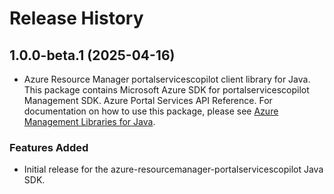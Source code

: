 # Release History

## 1.0.0-beta.1 (2025-04-16)

- Azure Resource Manager portalservicescopilot client library for Java. This package contains Microsoft Azure SDK for portalservicescopilot Management SDK. Azure Portal Services API Reference. For documentation on how to use this package, please see [Azure Management Libraries for Java](https://aka.ms/azsdk/java/mgmt).
### Features Added

- Initial release for the azure-resourcemanager-portalservicescopilot Java SDK.
